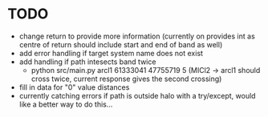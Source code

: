 # TODO

- change return to provide more information (currently on provides int as centre of return should include start and end of band as well)
- add error handling if target system name does not exist
- add handling if path intesects band twice
  - python src/main.py arcl1 61333041 47755719 5 (MICl2 -> arcl1 should cross twice, current response gives the second crossing)
- fill in data for "0" value distances
- currently catching errors if path is outside halo with a try/except, would like a better way to do this...
